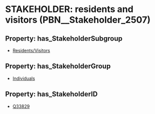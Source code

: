 # STAKEHOLDER: __residents and visitors__ (PBN__Stakeholder_2507)

## Property: has_StakeholderSubgroup

* [Residents/Visitors](PBN__StakeholderSubgroup_109)

## Property: has_StakeholderGroup

* [Individuals](PBN__StakeholderGroup_9)

## Property: has_StakeholderID

* [Q33829](Q33829)

